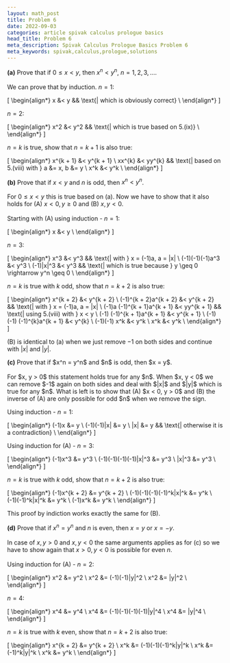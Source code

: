 ```yaml
---
layout: math_post
title: Problem 6
date: 2022-09-03
categories: article spivak calculus prologue basics
head_title: Problem 6
meta_description: Spivak Calculus Prologue Basics Problem 6
meta_keywords: spivak,calculus,prologue,solutions
---
```


<p>

  <strong>(a)</strong> Prove that if $0 \leq x < y$, then $x^n < y^n$, $n = 1, 2, 3, ...$.
  <br>
  <br>
  We can prove that by induction. $n = 1$:

  \[
    \begin{align*}
      x &< y  && \text{| which is obviously correct} \\
    \end{align*}
  \]

  $n = 2$:

  \[
    \begin{align*}
      x^2 &< y^2  && \text{| which is true based on 5.(ix)} \\
    \end{align*}
  \]

  $n = k$ is true, show that $n = k + 1$ is also true:

  \[
    \begin{align*}
      x^{k + 1} &< y^{k + 1} \\
      xx^{k} &< yy^{k}  && \text{| based on 5.(viii) with } a &= x, b &= y \\
      x^k &< y^k \\
    \end{align*}
  \]

</p>

<p>

  <strong>(b)</strong> Prove that if $x < y$ and $n$ is odd, then $x^n < y^n$.
  <br>
  <br>
  For $0 \leq x < y$ this is true based on (a). Now we have to show that it also holds for (A) $x < 0, y \geq 0$ and (B) $x, y < 0$.
  <br>
  <br>
  Starting with (A) using induction - $n = 1$:

  \[
    \begin{align*}
      x &< y \\
    \end{align*}
  \]

  $n = 3$:

  \[
    \begin{align*}
      x^3 &< y^3  && \text{| with } x = (-1)a, a = |x| \\
      (-1)(-1)(-1)a^3 &< y^3 \\
      (-1)|x|^3 &< y^3  && \text{| which is true because } y \geq 0 \rightarrow y^n \geq 0 \\
    \end{align*}
  \]

  $n = k$ is true with $k$ odd, show that $n = k + 2$ is also true:

  \[
    \begin{align*}
      x^{k + 2} &< y^{k + 2} \\
      (-1)^{k + 2}a^{k + 2} &< y^{k + 2}  && \text{| with } x = (-1)a, a = |x| \\
      (-1)a (-1)^{k + 1}a^{k + 1} &< yy^{k + 1}  && \text{| using 5.(viii) with } x < y \\
      (-1) (-1)^{k + 1}a^{k + 1} &< y^{k + 1} \\
      (-1)(-1) (-1)^{k}a^{k + 1} &< y^{k} \\
      (-1)(-1) x^k &< y^k \\
      x^k &< y^k \\
    \end{align*}
  \]

  (B) is identical to (a) when we just remove $-1$ on both sides and continue with $|x|$ and $|y|$.
</p>

<p>
  <strong>(c)</strong> Prove that if $x^n = y^n$ and $n$ is odd, then $x = y$.
  <br>
  <br>
  For $x, y > 0$ this statement holds true for any $n$. When $x, y < 0$ we can remove $-1$ again on both sides and deal with $|x|$ and $|y|$ which is true for any $n$.
  What is left is to show that (A) $x < 0, y > 0$ and (B) the inverse of (A) are only possible for odd $n$ when we remove the sign.

  Using induction - $n = 1$:

  \[
    \begin{align*}
      (-1)x &= y \\
      (-1)(-1)|x| &= y \\
      |x| &= y  && \text{| otherwise it is a contradiction} \\
    \end{align*}
  \]

  Using induction for (A) - $n = 3$:

  \[
    \begin{align*}
      (-1)x^3 &= y^3 \\
      (-1)(-1)(-1)(-1)|x|^3 &= y^3 \\
      |x|^3 &= y^3 \\
    \end{align*}
  \]

  $n = k$ is true with $k$ odd, show that $n = k + 2$ is also true:

  \[
    \begin{align*}
      (-1)x^{k + 2} &= y^{k + 2} \\
      (-1)(-1)(-1)(-1)^k|x|^k &= y^k \\
      (-1)(-1)^k|x|^k &= y^k \\
      (-1)x^k &= y^k \\
    \end{align*}
  \]

  This proof by indiction works exactly the same for (B).

</p>

<p>

  <strong>(d)</strong> Prove that if $x^n = y^n$ and $n$ is even, then $x = y$ or $x = -y$.
  <br>
  <br>
  In case of $x, y > 0$ and $x, y < 0$ the same arguments applies as for (c) so we have to show again that
  $x > 0, y < 0$ is possible for even $n$.
  <br>
  <br>
  Using induction for (A) - $n = 2$:

  \[
    \begin{align*}
      x^2 &= y^2 \\
      x^2 &= (-1)(-1)|y|^2 \\
      x^2 &= |y|^2 \\
    \end{align*}
  \]

  $n = 4$:

  \[
    \begin{align*}
      x^4 &= y^4 \\
      x^4 &= (-1)(-1)(-1)(-1)|y|^4 \\
      x^4 &= |y|^4 \\
    \end{align*}
  \]

  $n = k$ is true with $k$ even, show that $n = k + 2$ is also true:

  \[
    \begin{align*}
      x^{k + 2} &= y^{k + 2} \\
      x^k &= (-1)(-1)(-1)^k|y|^k \\
      x^k &= (-1)^k|y|^k \\
      x^k &= y^k \\
    \end{align*}
  \]

</p>